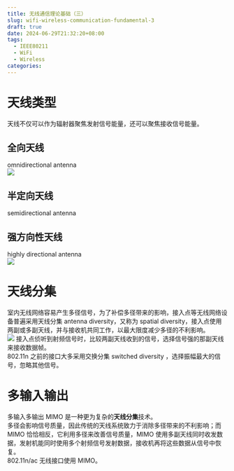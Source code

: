 ```yaml
---
title: 无线通信理论基础（三）
slug: wifi-wireless-communication-fundamental-3
draft: true
date: 2024-06-29T21:32:20+08:00
tags:
  - IEEE80211
  - WiFi
  - Wireless
categories:
---
```


# 天线类型

天线不仅可以作为辐射器聚焦发射信号能量，还可以聚焦接收信号能量。<br>

## 全向天线

omnidirectional antenna<br>
![](https://img.jacksonwang28.top/2024/06/8d67a716318a0407ad4e64bbccff2bf1.png)


## 半定向天线

semidirectional antenna<br>



## 强方向性天线

highly directional antenna<br>
![](https://img.jacksonwang28.top/2024/06/2ab3b010ce0c5ac82c7f77835711222c.png)


# 天线分集
室内无线网络容易产生多径信号，为了补偿多径带来的影响，接入点等无线网络设备普遍采用天线分集 antenna diversity，又称为 spatial diversity，接入点使用两副或多副天线，并与接收机共同工作，以最大限度减少多径的不利影响。<br>
![](https://img.jacksonwang28.top/2024/06/2477ab1897b0bffc445f4c20a0348d09.png)
接入点侦听到射频信号时，比较两副天线收到的信号，选择信号强的那副天线来接收数据帧。<br>
802.11n 之前的接口大多采用交换分集 switched diversity ，选择振幅最大的信号，忽略其他信号。<br>

# 多输入输出
多输入多输出 MIMO 是一种更为复杂的**天线分集**技术。<br>
多径会影响信号质量，因此传统的天线系统致力于消除多径带来的不利影响；而 MIMO 恰恰相反，它利用多径来改善信号质量，MIMO 使用多副天线同时收发数据，发射机能同时使用多个射频信号发射数据，接收机再将这些数据从信号中恢复。<br>
802.11n/ac 无线接口使用 MIMO。


